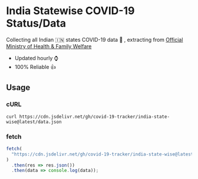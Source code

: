# India Statewise COVID-19 Status/Data

Collecting all Indian :india: states COVID-19 data :minidisc: , extracting from [Official Ministry of Health & Family Welfare](https://www.mohfw.gov.in/)

- Updated hourly :watch:
- 100% Reliable :+1:

## Usage

### cURL

`curl https://cdn.jsdelivr.net/gh/covid-19-tracker/india-state-wise@latest/data.json`

### fetch

```js
fetch(
  "https://cdn.jsdelivr.net/gh/covid-19-tracker/india-state-wise@latest/data.json"
)
  .then(res => res.json())
  .then(data => console.log(data));
```
